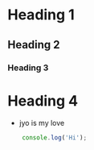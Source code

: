 # Heading 1

## Heading 2

### Heading 3

# Heading 4

- jyo is my love

```javascript
	console.log('Hi');
```


